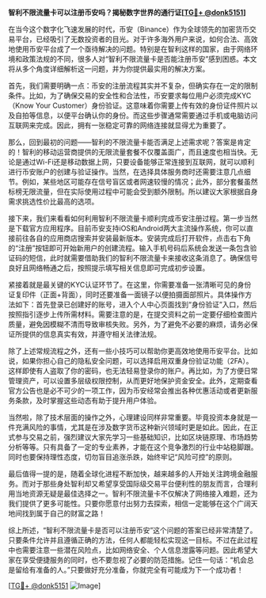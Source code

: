 **智利不限流量卡可以注册币安吗？揭秘数字世界的通行证[[TG💪+ @donk5151](https://t.me/s/donk5151)]**

在当今这个数字化飞速发展的时代，币安（Binance）作为全球领先的加密货币交易平台，已经吸引了无数投资者的目光。对于许多海外用户来说，如何合法、高效地使用币安平台成了一个亟待解决的问题。特别是在智利这样的国家，由于网络环境和政策法规的不同，很多人对“智利不限流量卡是否能注册币安”感到困惑。本文将从多个角度详细解析这一问题，并为你提供最实用的解决方案。

首先，我们需要明确一点：币安的注册流程其实并不复杂，但确实存在一定的限制条件。比如，为了确保交易的安全性和合法性，币安要求每位用户必须完成KYC（Know Your Customer）身份验证。这意味着你需要上传有效的身份证件照片以及自拍等信息，以便平台确认你的身份。而这些步骤通常需要通过手机或电脑访问互联网来完成。因此，拥有一张稳定可靠的网络连接就显得尤为重要了。

那么，回到最初的问题——智利的不限流量卡能否满足上述需求呢？答案是肯定的！智利的移动运营商提供的无限流量套餐不仅覆盖面广，而且速度也相当快。无论是通过Wi-Fi还是移动数据上网，只要设备能够正常连接到互联网，就可以顺利进行币安账户的创建与验证操作。当然，在选择具体服务商时还需要注意几点细节。例如，某些地区可能存在信号盲区或者网速较慢的情况；此外，部分套餐虽然标榜无限流量，但在实际使用过程中可能会受到额外限制。所以建议大家根据自身需求挑选性价比最高的选项。

接下来，我们来看看如何利用智利不限流量卡顺利完成币安注册过程。第一步当然是下载官方应用程序。目前币安支持iOS和Android两大主流操作系统，你可以直接前往各自的应用商店搜索并安装最新版本。安装完成后打开软件，点击右下角的“注册”按钮即可开始新用户的创建流程。输入手机号码后系统会发送一条包含验证码的短信，此时就需要借助我们的智利不限流量卡来接收这条消息了。确保信号良好且网络畅通之后，按照提示填写相关信息即可完成初步设置。

紧接着就是最关键的KYC认证环节了。在这里，你需要准备一张清晰可见的身份证复印件（正面+背面），同时还要准备一面镜子以便拍摄面部照片。具体操作方法如下：首先登录已创建好的账号，进入个人中心页面找到“身份验证”入口，然后按照指引逐步上传所需材料。需要注意的是，在提交资料之前一定要仔细检查图片质量，避免因模糊不清而导致审核失败。另外，为了避免不必要的麻烦，请务必保证所提供的信息真实有效，并遵守相关法律法规。

除了上述常规流程之外，还有一些小技巧可以帮助你更高效地使用币安平台。比如说，如果你担心自己的隐私安全问题，可以选择启用双重身份验证功能（2FA）。这样即使有人盗取了你的密码，也无法轻易登录你的账户。再比如，为了方便日常管理资产，可以设置多层级权限控制，从而更好地保护资金安全。此外，定期查看官方公告也是必不可少的一项工作，因为币安经常会推出各种优惠活动或者更新服务条款，及时掌握这些动态有助于提升用户体验。

当然啦，除了技术层面的操作之外，心理建设同样非常重要。毕竟投资本身就是一件充满风险的事情，尤其是在涉及数字货币这种新兴领域时更是如此。因此，在正式参与交易之前，强烈建议大家先学习一些基础知识，比如区块链原理、市场趋势分析等等。只有具备了一定的专业素养，才能在这个竞争激烈的行业中站稳脚跟。同时也要保持理性态度，切勿盲目追涨杀跌，始终牢记“风险可控”的原则。

最后值得一提的是，随着全球化进程不断加快，越来越多的人开始关注跨境金融服务。而对于那些身处智利却又希望享受国际级交易平台便利性的朋友而言，合理利用当地资源无疑是最佳选择之一。智利不限流量卡不仅解决了网络接入难题，还为我们提供了更多可能性。只要你愿意付出努力去探索，相信一定能够在这个广阔天地间找到属于自己的财富之路！

综上所述，“智利不限流量卡是否可以注册币安”这个问题的答案已经非常清楚了。只要条件允许并且遵循正确的方法，任何人都能轻松实现这一目标。不过在此过程中也需要注意一些潜在风险点，比如网络安全、个人信息泄露等问题。因此希望大家在享受便捷服务的同时，也不要忽视了必要的防范措施。记住一句话：“机会总是留给有准备的人。”只要做好充分准备，你就完全有可能成为下一个成功者！

[[TG💪+ @donk5151](https://t.me/s/donk5151) ![Image](https://i.postimg.cc/rwNCRYN7/Snipaste-2025-04-30-17-27-05.png)]